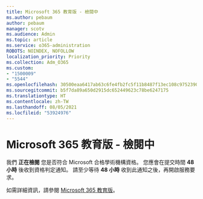 ```yaml
---
title: Microsoft 365 教育版 - 檢閱中
ms.author: pebaum
author: pebaum
manager: scotv
ms.audience: Admin
ms.topic: article
ms.service: o365-administration
ROBOTS: NOINDEX, NOFOLLOW
localization_priority: Priority
ms.collection: Adm_O365
ms.custom:
- "1500009"
- "5544"
ms.openlocfilehash: 30500eaa6417ab63c6fe4fb2fc5f11b8487f13ec108c9752390825a36e3adc6b
ms.sourcegitcommit: b5f7da89a650d2915dc652449623c78be6247175
ms.translationtype: HT
ms.contentlocale: zh-TW
ms.lasthandoff: 08/05/2021
ms.locfileid: "53924976"
---
```

# <a name="microsoft-365-for-education---under-review"></a>Microsoft 365 教育版 - 檢閱中

我們 **正在檢閱** 您是否符合 Microsoft 合格學術機構資格。 您應會在提交時間 **48 小時** 後收到資格判定通知。 請至少等待 **48 小時** 收到此通知之後，再開啟服務要求。

如需詳細資訊，請參閱 [Microsoft 365 教育版](https://www.microsoft.com/education/buy-license/microsoft365)。
